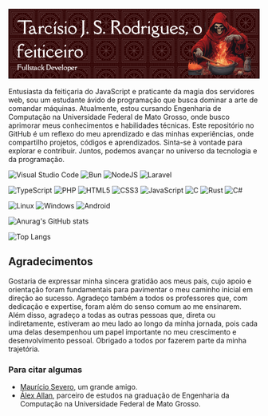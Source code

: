 ![Header](./profile-header.png)

Entusiasta da feitiçaria do JavaScript e praticante da magia dos servidores web, sou um estudante ávido de programação que busca dominar a arte de comandar máquinas. Atualmente, estou cursando Engenharia de Computação na Universidade Federal de Mato Grosso, onde busco aprimorar meus conhecimentos e habilidades técnicas. Este repositório no GitHub é um reflexo do meu aprendizado e das minhas experiências, onde compartilho projetos, códigos e aprendizados. Sinta-se à vontade para explorar e contribuir. Juntos, podemos avançar no universo da tecnologia e da programação.

![Visual Studio Code](https://img.shields.io/badge/Visual%20Studio%20Code-0078d7.svg?style=for-the-badge&logo=visual-studio-code&logoColor=white)
![Bun](https://img.shields.io/badge/Bun-%23000000.svg?style=for-the-badge&logo=bun&logoColor=white)
![NodeJS](https://img.shields.io/badge/node.js-6DA55F?style=for-the-badge&logo=node.js&logoColor=white)
![Laravel](https://img.shields.io/badge/laravel-%23FF2D20.svg?style=for-the-badge&logo=laravel&logoColor=white)

![TypeScript](https://img.shields.io/badge/typescript-%23007ACC.svg?style=for-the-badge&logo=typescript&logoColor=white)
![PHP](https://img.shields.io/badge/php-%23777BB4.svg?style=for-the-badge&logo=php&logoColor=white)
![HTML5](https://img.shields.io/badge/html5-%23E34F26.svg?style=for-the-badge&logo=html5&logoColor=white)
![CSS3](https://img.shields.io/badge/css3-%231572B6.svg?style=for-the-badge&logo=css3&logoColor=white)
![JavaScript](https://img.shields.io/badge/javascript-%23323330.svg?style=for-the-badge&logo=javascript&logoColor=%23F7DF1E)
![C](https://img.shields.io/badge/c-%2300599C.svg?style=for-the-badge&logo=c&logoColor=white)
![Rust](https://img.shields.io/badge/rust-%23000000.svg?style=for-the-badge&logo=rust&logoColor=white)
![C#](https://img.shields.io/badge/c%23-%23239120.svg?style=for-the-badge&logo=c-sharp&logoColor=white)

![Linux](https://img.shields.io/badge/Linux-FCC624?style=for-the-badge&logo=linux&logoColor=black)
![Windows](https://img.shields.io/badge/Windows-0078D6?style=for-the-badge&logo=windows&logoColor=white)
![Android](https://img.shields.io/badge/Android-3DDC84?style=for-the-badge&logo=android&logoColor=white)

![Anurag's GitHub stats](https://github-readme-stats.vercel.app/api?username=clicamal&show_icons=true&theme=transparent&locale=pt-br)

![Top Langs](https://github-readme-stats.vercel.app/api/top-langs/?username=clicamal&hide_progress=true&layout=compact&theme=transparent&hide=blade&locale=pt-br)

## Agradecimentos
Gostaria de expressar minha sincera gratidão aos meus pais, cujo apoio e orientação foram fundamentais para pavimentar o meu caminho inicial em direção ao sucesso. Agradeço também a todos os professores que, com dedicação e expertise, foram além do senso comum ao me ensinarem. Além disso, agradeço a todas as outras pessoas que, direta ou indiretamente, estiveram ao meu lado ao longo da minha jornada, pois cada uma delas desempenhou um papel importante no meu crescimento e desenvolvimento pessoal. Obrigado a todos por fazerem parte da minha trajetória.

### Para citar algumas
- [Maurício Severo](https://github.com/mauricioss777), um grande amigo.
- [Álex Allan](https://github.com/BloopersNF), parceiro de estudos na graduação de Engenharia da Computação na Universidade Federal de Mato Grosso.
